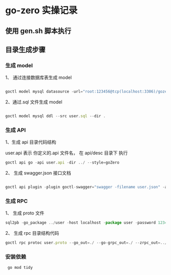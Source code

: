 # go-zero 实操记录

## 使用 gen.sh 脚本执行

## 目录生成步骤

### 生成 model

1、 通过连接数据库表生成 model

```javascript

goctl model mysql datasource -url="root:123456@tcp(localhost:3306)/gozero" -table=article -dir="./" -cache=true --style=goZero

```

2、通过.sql 文件生成 model

```javascript

goctl model mysql ddl --src user.sql --dir .

```

### 生成 API

1、生成 api 目录代码结构

user.api 表示 你定义的.api 文件名， 在 api/desc 目录下 执行

```javascript
goctl api go -api user.api -dir ../ --style=goZero

```

2、 生成 swagger.json 接口文档

```javascript

goctl api plugin -plugin goctl-swagger="swagger -filename user.json" -api user.api -dir .

```

### 生成 RPC

1、 生成 proto 文件

```javascript
sql2pb -go_package ../user -host localhost -package user -password 123456 -port 3306 -schema gozero -service_name user -user root > user.proto

```

2、 生成 rpc 目录结构代码

```javascript
goctl rpc protoc user.proto --go_out=./ --go-grpc_out=./ --zrpc_out=../../app/user/rpc --style=goZero

```

### 安装依赖

```javascript
 go mod tidy

```
